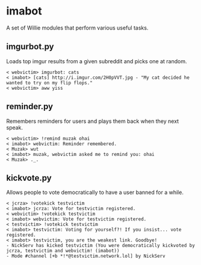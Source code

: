 imabot
========

A set of Willie modules that perform various useful tasks.

imgurbot.py
-----------

Loads top imgur results from a given subreddit and picks one at random.

```
< webvictim> imgurbot: cats
< imabot> [cats] http://i.imgur.com/2H0pVVT.jpg - "My cat decided he wanted to try on my flip flops."
< webvictim> aww yiss
```

reminder.py
-----------

Remembers reminders for users and plays them back when they next speak.

```
< webvictim> !remind muzak ohai
< imabot> webvictim: Reminder remembered.
< Muzak> wut
< imabot> muzak, webvictim asked me to remind you: ohai
< Muzak> ._.
```

kickvote.py
-----------

Allows people to vote democratically to have a user banned for a while.

```
< jcrza> !votekick testvictim
< imabot> jcrza: Vote for testvictim registered.
< webvictim> !votekick testvictim
< imabot> webvictim: Vote for testvictim registered.
< testvictim> !votekick testvictim
< imabot> testvictim: Voting for yourself?! If you insist... vote registered.
< imabot> testvictim, you are the weakest link. Goodbye!
- NickServ has kicked testvictim (You were democratically kickvoted by jcrza, testvictim and webvictim! (imabot))
- Mode #channel [+b *!*@testvictim.network.lol] by NickServ
```
